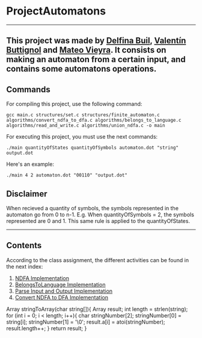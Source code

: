 # ProjectAutomatons

---
This project was made by [Delfina Buil](https://github.com/delfib), [Valentín Buttignol](https://github.com/ValenButtignol) and [Mateo Vieyra](https://github.com/mateovieyra). It consists on making an automaton from a certain input, and contains some automatons operations.
---

## Commands

For compiling this project, use the following command:
```
gcc main.c structures/set.c structures/finite_automaton.c algorithms/convert_ndfa_to_dfa.c algorithms/belongs_to_language.c algorithms/read_and_write.c algorithms/union_ndfa.c -o main 
```

For executing this project, you must use the next commands:
```
./main quantityOfStates quantityOfSymbols automaton.dot "string" output.dot
```

Here's an example:
```
./main 4 2 automaton.dot "00110" "output.dot"
```


## Disclaimer
When recieved a quantity of symbols, the symbols represented in the automaton go from 0 to n-1.  E.g. When quantityOfSymbols = 2, the symbols represented are 0 and 1.
This same rule is applied to the quantityOfStates.

---

## Contents

According to the class assignment, the different activities can be found in the next index:
1) [NDFA Implementation](https://github.com/ValenButtignol/project-automatons/blob/main/structures/finite_automaton.c)
2) [BelongsToLanguage Implementation](https://github.com/ValenButtignol/project-automatons/blob/main/algorithms/belongs_to_language.c)
3) [Parse Input and Output Implementation](https://github.com/ValenButtignol/project-automatons/blob/main/algorithms/read_and_write.c)
4) [Convert NDFA to DFA Implementation](https://github.com/ValenButtignol/project-automatons/blob/main/algorithms/convert_ndfa_to_dfa.c)









Array stringToArray(char string[]){
    Array result;
    int length = strlen(string);
    for (int i = 0; i < length; i++){
        char stringNumber[2];
        stringNumber[0] = string[i];
        stringNumber[1] = '\0';
        result.a[i] = atoi(stringNumber);
        result.length++;
    }
    return result;
}